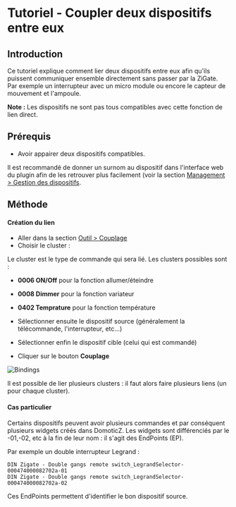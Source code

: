 # Tutoriel - Coupler deux dispositifs entre eux


## Introduction

Ce tutoriel explique comment lier deux dispositifs entre eux afin qu'ils puissent communiquer ensemble directement sans passer par la ZiGate.
Par exemple un interrupteur avec un micro module ou encore le capteur de mouvement et l'ampoule.

__Note :__ Les dispositifs ne sont pas tous compatibles avec cette fonction de lien direct.


## Prérequis

* Avoir appairer deux dispositifs compatibles.

Il est recommandé de donner un surnom au dispositif dans l'interface web du plugin afin de les retrouver plus facilement (voir la section [Management > Gestion des dispositifs](WebUI_Management.md#gestion-des-dispositifs).


## Méthode

#### Création du lien

* Aller dans la section [Outil > Couplage](WebUI_Outils.md#couplage)
* Choisir le cluster :

Le cluster est le type de commande qui sera lié. Les clusters possibles sont :
   * __0006 ON/Off__ pour la fonction allumer/éteindre
   * __0008 Dimmer__ pour la fonction variateur
   * __0402 Temprature__ pour la fonction température

* Sélectionner ensuite le dispositif source (généralement la télécommande, l'interrupteur, etc...)
* Sélectionner enfin le dispositif cible (celui qui est commandé)
* Cliquer sur le bouton __Couplage__


![Bindings](..Images/Binding.png)

Il est possible de lier plusieurs clusters : il faut alors faire plusieurs liens (un pour chaque cluster).


#### Cas particulier

Certains dispositifs peuvent avoir plusieurs commandes et par conséquent plusieurs widgets créés dans DomoticZ. Les widgets sont différenciés par le -01,-02, etc à la fin de leur nom : il s'agit des EndPoints (EP).

Par exemple un double interrupteur Legrand :
```
DIN Zigate - Double gangs remote switch_LegrandSelector-000474000082702a-01
DIN Zigate - Double gangs remote switch_LegrandSelector-000474000082702a-02
```

Ces EndPoints permettent d'identifier le bon dispositif source.
